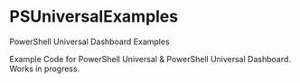 # PSUniversalExamples
PowerShell Universal Dashboard Examples

Example Code for PowerShell Universal & PowerShell Universal Dashboard.
Works in progress.
